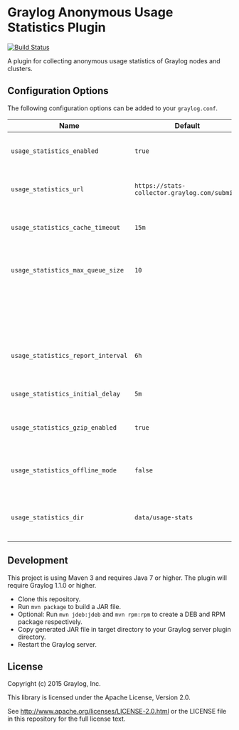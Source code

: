 # Graylog Anonymous Usage Statistics Plugin
[![Build Status](https://travis-ci.org/Graylog2/anonymous-usage-statistics-plugin.svg?branch=master)](https://travis-ci.org/Graylog2/anonymous-usage-statistics-plugin)

A plugin for collecting anonymous usage statistics of Graylog nodes and clusters.


## Configuration Options

The following configuration options can be added to your `graylog.conf`.

| Name                                | Default                                       | Description                                           |
|-------------------------------------|-----------------------------------------------|-------------------------------------------------------|
| `usage_statistics_enabled`          | `true`                                        | Enable publishing usage statistics.                   |
| `usage_statistics_url`              | `https://stats-collector.graylog.com/submit/` | Base URL of the usage statistics service.             |
| `usage_statistics_cache_timeout`    | `15m`                                         | TTL for usage statistics in local cache.              |
| `usage_statistics_max_queue_size`   | `10`                                          | Number of usage statistics data sets to store locally |
|                                     |                                               | if the connection to the web service fails.           |
| `usage_statistics_report_interval`  | `6h`                                          | How often the usage statistics should be reported.    |
| `usage_statistics_initial_delay`    | `5m`                                          | How long to wait until the first report.              |
| `usage_statistics_gzip_enabled`     | `true`                                        | Enable gzip compression for HTTP requests.            |
| `usage_statistics_offline_mode`     | `false`                                       | Enable offline mode (data is stored on local disk).   |
| `usage_statistics_dir`              | `data/usage-stats`                            | Directory in which data is stored in offline mode.    |


## Development

This project is using Maven 3 and requires Java 7 or higher. The plugin will require Graylog 1.1.0 or higher.

* Clone this repository.
* Run `mvn package` to build a JAR file.
* Optional: Run `mvn jdeb:jdeb` and `mvn rpm:rpm` to create a DEB and RPM package respectively.
* Copy generated JAR file in target directory to your Graylog server plugin directory.
* Restart the Graylog server.


## License

Copyright (c) 2015 Graylog, Inc.

This library is licensed under the Apache License, Version 2.0.

See http://www.apache.org/licenses/LICENSE-2.0.html or the LICENSE file in this repository for the full license text.
